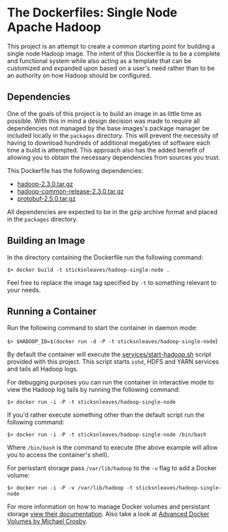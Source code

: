 # The Dockerfiles: Single Node Apache Hadoop

This project is an attempt to create a common starting point for building a single node Hadoop image. The intent of this Dockerfile is to be a complete and functional system while also acting as a template that can be customized and expanded upon based on a user's need rather than to be an authority on how Hadoop should be configured.

## Dependencies

One of the goals of this project is to build an image in as little time as possible. With this in mind a design decision was made to require all dependencies not managed by the base images's package manager be included locally in the ```packages``` directory. This will prevent the necessity of having to download hundreds of additional megabytes of software each time a build is attempted. This approach also has the added benefit of allowing you to obtain the necessary dependencies from sources you trust.

This Dockerfile has the following dependencies:

* [hadoop-2.3.0.tar.gz](http://www.apache.org/dyn/closer.cgi/hadoop/common/)
* [hadoop-common-release-2.3.0.tar.gz](https://github.com/apache/hadoop-common/releases)
* [protobuf-2.5.0.tar.gz](https://code.google.com/p/protobuf/downloads/detail?name=protobuf-2.5.0.tar.gz&can=2&q=)

All dependencies are expected to be in the gzip archive format and placed in the ```packages``` directory.

## Building an Image

In the directory containing the Dockerfile run the following command:

```$> docker build -t sticksnleaves/hadoop-single-node .```

Feel free to replace the image tag specified by ```-t``` to something relevant to your needs.

## Running a Container

Run the following command to start the container in daemon mode:

```$> $HADOOP_ID=$(docker run -d -P -t sticksnleaves/hadoop-single-node```)

By default the container will execute the [services/start-hadoop.sh](https://github.com/sticksnleaves/docker-hadoop-single-node/blob/master/services/start-hadoop.sh) script provided with this project. This script starts ```sshd```, HDFS and YARN services and tails all Hadoop logs.

For debugging purposes you can run the container in interactive mode to view the Hadoop log tails by running the following command:

```$> docker run -i -P -t sticksnleaves/hadoop-single-node```

If you'd rather execute something other than the default script run the following command:

```$> docker run -i -P -t sticksnleaves/hadoop-single-node /bin/bash```

Where ```/bin/bash``` is the command to execute (the above example will allow you to access the container's shell).

For perisstant storage pass ```/var/lib/hadoop``` to the ```-v``` flag to add a Docker volume:

```$> docker run -i -P -v /var/lib/hadoop -t sticksnleaves/hadoop-single-node```

For more information on how to manage Docker volumes and persistant storage [view their documentation](http://docs.docker.io/en/latest/use/working_with_volumes/). Also take a look at [Advanced Docker Volumes by Michael Crosby](http://crosbymichael.com/advanced-docker-volumes.html).